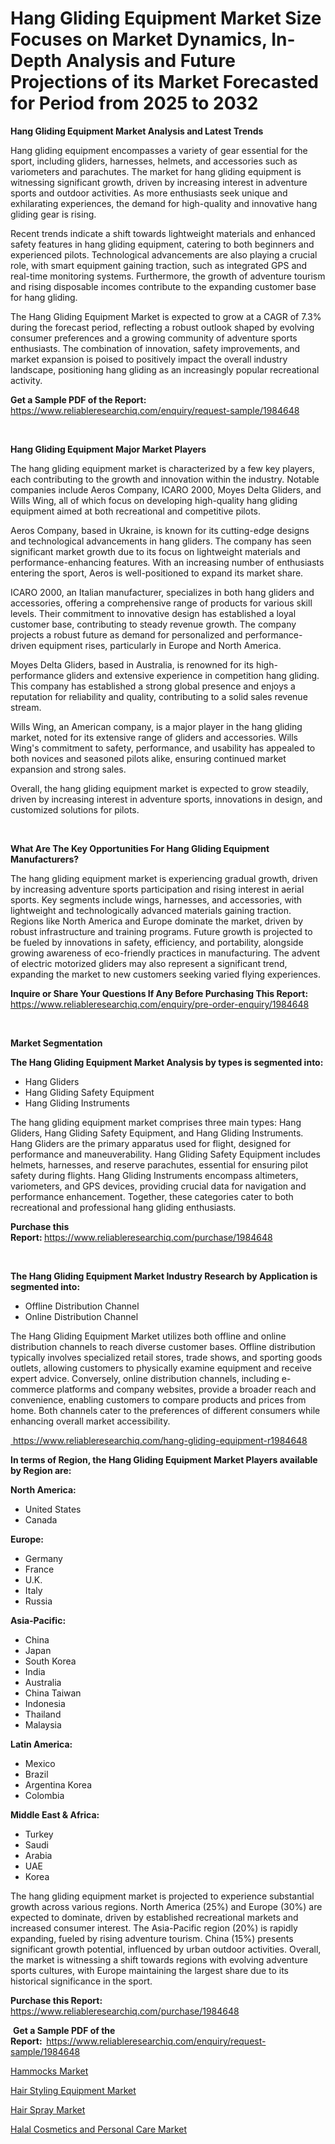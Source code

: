 <p><h1>Hang Gliding Equipment Market Size Focuses on Market Dynamics, In-Depth Analysis and Future Projections of its Market Forecasted for Period from 2025 to 2032</h1></p><p><strong>Hang Gliding Equipment Market Analysis and Latest Trends</strong></p>
<p><p>Hang gliding equipment encompasses a variety of gear essential for the sport, including gliders, harnesses, helmets, and accessories such as variometers and parachutes. The market for hang gliding equipment is witnessing significant growth, driven by increasing interest in adventure sports and outdoor activities. As more enthusiasts seek unique and exhilarating experiences, the demand for high-quality and innovative hang gliding gear is rising. </p><p>Recent trends indicate a shift towards lightweight materials and enhanced safety features in hang gliding equipment, catering to both beginners and experienced pilots. Technological advancements are also playing a crucial role, with smart equipment gaining traction, such as integrated GPS and real-time monitoring systems. Furthermore, the growth of adventure tourism and rising disposable incomes contribute to the expanding customer base for hang gliding.</p><p>The Hang Gliding Equipment Market is expected to grow at a CAGR of 7.3% during the forecast period, reflecting a robust outlook shaped by evolving consumer preferences and a growing community of adventure sports enthusiasts. The combination of innovation, safety improvements, and market expansion is poised to positively impact the overall industry landscape, positioning hang gliding as an increasingly popular recreational activity.</p></p>
<p><strong>Get a Sample PDF of the Report:&nbsp;</strong> <a href="https://www.reliableresearchiq.com/enquiry/request-sample/1984648?utm_campaign=1088&utm_medium=2&utm_source=Github&utm_content=ia&utm_term=08022025&utm_id=hang-gliding-equipment">https://www.reliableresearchiq.com/enquiry/request-sample/1984648</a></p>
<p>&nbsp;</p>
<p><strong>Hang Gliding Equipment Major Market Players</strong></p>
<p><p>The hang gliding equipment market is characterized by a few key players, each contributing to the growth and innovation within the industry. Notable companies include Aeros Company, ICARO 2000, Moyes Delta Gliders, and Wills Wing, all of which focus on developing high-quality hang gliding equipment aimed at both recreational and competitive pilots.</p><p>Aeros Company, based in Ukraine, is known for its cutting-edge designs and technological advancements in hang gliders. The company has seen significant market growth due to its focus on lightweight materials and performance-enhancing features. With an increasing number of enthusiasts entering the sport, Aeros is well-positioned to expand its market share.</p><p>ICARO 2000, an Italian manufacturer, specializes in both hang gliders and accessories, offering a comprehensive range of products for various skill levels. Their commitment to innovative design has established a loyal customer base, contributing to steady revenue growth. The company projects a robust future as demand for personalized and performance-driven equipment rises, particularly in Europe and North America.</p><p>Moyes Delta Gliders, based in Australia, is renowned for its high-performance gliders and extensive experience in competition hang gliding. This company has established a strong global presence and enjoys a reputation for reliability and quality, contributing to a solid sales revenue stream.</p><p>Wills Wing, an American company, is a major player in the hang gliding market, noted for its extensive range of gliders and accessories. Wills Wing's commitment to safety, performance, and usability has appealed to both novices and seasoned pilots alike, ensuring continued market expansion and strong sales.</p><p>Overall, the hang gliding equipment market is expected to grow steadily, driven by increasing interest in adventure sports, innovations in design, and customized solutions for pilots.</p></p>
<p>&nbsp;</p>
<p><strong>What Are The Key Opportunities For Hang Gliding Equipment Manufacturers?</strong></p>
<p><p>The hang gliding equipment market is experiencing gradual growth, driven by increasing adventure sports participation and rising interest in aerial sports. Key segments include wings, harnesses, and accessories, with lightweight and technologically advanced materials gaining traction. Regions like North America and Europe dominate the market, driven by robust infrastructure and training programs. Future growth is projected to be fueled by innovations in safety, efficiency, and portability, alongside growing awareness of eco-friendly practices in manufacturing. The advent of electric motorized gliders may also represent a significant trend, expanding the market to new customers seeking varied flying experiences.</p></p>
<p><strong>Inquire or Share Your Questions If Any Before Purchasing This Report:</strong> <a href="https://www.reliableresearchiq.com/enquiry/pre-order-enquiry/1984648?utm_campaign=1088&utm_medium=2&utm_source=Github&utm_content=ia&utm_term=08022025&utm_id=hang-gliding-equipment">https://www.reliableresearchiq.com/enquiry/pre-order-enquiry/1984648</a></p>
<p>&nbsp;</p>
<p><strong>Market Segmentation</strong></p>
<p><strong>The Hang Gliding Equipment Market Analysis by types is segmented into:</strong></p>
<p><ul><li>Hang Gliders</li><li>Hang Gliding Safety Equipment</li><li>Hang Gliding Instruments</li></ul></p>
<p><p>The hang gliding equipment market comprises three main types: Hang Gliders, Hang Gliding Safety Equipment, and Hang Gliding Instruments. Hang Gliders are the primary apparatus used for flight, designed for performance and maneuverability. Hang Gliding Safety Equipment includes helmets, harnesses, and reserve parachutes, essential for ensuring pilot safety during flights. Hang Gliding Instruments encompass altimeters, variometers, and GPS devices, providing crucial data for navigation and performance enhancement. Together, these categories cater to both recreational and professional hang gliding enthusiasts.</p></p>
<p><strong>Purchase this Report:&nbsp;</strong><a href="https://www.reliableresearchiq.com/purchase/1984648?utm_campaign=1088&utm_medium=2&utm_source=Github&utm_content=ia&utm_term=08022025&utm_id=hang-gliding-equipment">https://www.reliableresearchiq.com/purchase/1984648</a></p>
<p>&nbsp;</p>
<p><strong>The Hang Gliding Equipment Market Industry Research by Application is segmented into:</strong></p>
<p><ul><li>Offline Distribution Channel</li><li>Online Distribution Channel</li></ul></p>
<p><p>The Hang Gliding Equipment Market utilizes both offline and online distribution channels to reach diverse customer bases. Offline distribution typically involves specialized retail stores, trade shows, and sporting goods outlets, allowing customers to physically examine equipment and receive expert advice. Conversely, online distribution channels, including e-commerce platforms and company websites, provide a broader reach and convenience, enabling customers to compare products and prices from home. Both channels cater to the preferences of different consumers while enhancing overall market accessibility.</p></p>
<p><a href="https://www.reliableresearchiq.com/hang-gliding-equipment-r1984648?utm_campaign=1088&utm_medium=2&utm_source=Github&utm_content=ia&utm_term=08022025&utm_id=hang-gliding-equipment">&nbsp;https://www.reliableresearchiq.com/hang-gliding-equipment-r1984648</a></p>
<p><strong>In terms of Region, the Hang Gliding Equipment Market Players available by Region are:</strong></p>
<p>
    <p> <strong> North America: </strong>
        <ul>
            <li>United States</li>
            <li>Canada</li>
        </ul>
        </p> 
    <p> <strong> Europe: </strong>
        <ul>
            <li>Germany</li>
            <li>France</li>
            <li>U.K.</li>
            <li>Italy</li>
            <li>Russia</li>
        </ul>
        </p> 
    <p> <strong> Asia-Pacific: </strong>
        <ul>
            <li>China</li>
            <li>Japan</li>
            <li>South Korea</li>
            <li>India</li>
            <li>Australia</li>
            <li>China Taiwan</li>
            <li>Indonesia</li>
            <li>Thailand</li>
            <li>Malaysia</li>
        </ul>
        </p> 
    <p> <strong> Latin America: </strong>
        <ul>
            <li>Mexico</li>
            <li>Brazil</li>
            <li>Argentina Korea</li>
            <li>Colombia</li>
        </ul>
        </p> 
    <p> <strong> Middle East & Africa: </strong>
        <ul>
            <li>Turkey</li>
            <li>Saudi</li>
            <li>Arabia</li>
            <li>UAE</li>
            <li>Korea</li>
        </ul>
    </p>
    </p>
<p><p>The hang gliding equipment market is projected to experience substantial growth across various regions. North America (25%) and Europe (30%) are expected to dominate, driven by established recreational markets and increased consumer interest. The Asia-Pacific region (20%) is rapidly expanding, fueled by rising adventure tourism. China (15%) presents significant growth potential, influenced by urban outdoor activities. Overall, the market is witnessing a shift towards regions with evolving adventure sports cultures, with Europe maintaining the largest share due to its historical significance in the sport.</p></p>
<p><strong>Purchase this Report: </strong><a href="https://www.reliableresearchiq.com/purchase/1984648?utm_campaign=1088&utm_medium=2&utm_source=Github&utm_content=ia&utm_term=08022025&utm_id=hang-gliding-equipment">https://www.reliableresearchiq.com/purchase/1984648</a></p>
<p>&nbsp;<strong>Get a Sample PDF of the Report:&nbsp;&nbsp;</strong><a href="https://www.reliableresearchiq.com/enquiry/request-sample/1984648?utm_campaign=1088&utm_medium=2&utm_source=Github&utm_content=ia&utm_term=08022025&utm_id=hang-gliding-equipment">https://www.reliableresearchiq.com/enquiry/request-sample/1984648</a></p>
<p><strong></strong></p>
<p><p><a href="https://github.com/farklasu/Market-Research-Report-List-1/blob/main/hammocks-market.md?utm_campaign=1088&utm_medium=2&utm_source=Github&utm_content=ia&utm_term=08022025&utm_id=hang-gliding-equipment">Hammocks Market</a></p><p><a href="https://github.com/ratzkadria/Market-Research-Report-List-1/blob/main/hair-styling-equipment-market.md?utm_campaign=1088&utm_medium=2&utm_source=Github&utm_content=ia&utm_term=08022025&utm_id=hang-gliding-equipment">Hair Styling Equipment Market</a></p><p><a href="https://github.com/armsinwan/Market-Research-Report-List-1/blob/main/hair-spray-market.md?utm_campaign=1088&utm_medium=2&utm_source=Github&utm_content=ia&utm_term=08022025&utm_id=hang-gliding-equipment">Hair Spray Market</a></p><p><a href="https://github.com/rebikamileny/Market-Research-Report-List-1/blob/main/halal-cosmetics-and-personal-care-market.md?utm_campaign=1088&utm_medium=2&utm_source=Github&utm_content=ia&utm_term=08022025&utm_id=hang-gliding-equipment">Halal Cosmetics and Personal Care Market</a></p></p>